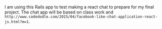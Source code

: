 I am using this Rails app to test making a react chat to prepare for my final project. The chat app will be based on class work and `http://www.codedodle.com/2015/04/facebook-like-chat-application-react-js.html?m=1`.

